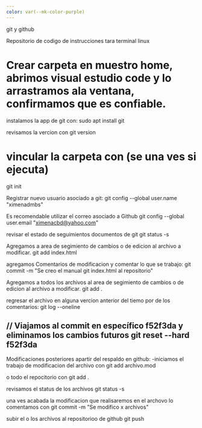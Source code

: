```yaml
---
color: var(--mk-color-purple)
---
```

git y github

Repositorio de codigo de instrucciones tara terminal linux

# Crear carpeta en muestro home, abrimos visual estudio code y lo arrastramos ala ventana, confirmamos que es confiable.

instalamos la app de git con:
sudo apt install git

revisamos la vercion con
git version

# vincular la carpeta con (se una ves si ejecuta)
git init

Registrar nuevo usuario asociado a git:
git config --global user.name "ximenadmbs"

Es recomendable utilizar el correo asociado a Github
git config --global user.email "ximenacbd@yahoo.com"

revisar el estado de seguimientos documentos de git
git status -s

Agregamos a area de segimiento de cambios o de edicion al archivo a modificar.
git add index.html

agregamos Comentarios de modificacion y comentar lo que se trabajo:
git commit -m "Se creo el manual git index.html al repositorio"

Agregamos a todos los archivos al area de segimiento de cambios o de edicion al archivo a modificar.
git add .

regresar el archivo en alguna vercion anterior del tiemo por de los comentarios:
git log --oneline

// Viajamos al commit en específico f52f3da y eliminamos los cambios futuros
git reset --hard f52f3da
----------------------------------------------

Modificaciones posteriores apartir del respaldo en github:
-iniciamos el trabajo de modificacion del archivo con
git add archivo.mod

o todo el repocitorio con 
git add .

revisamos el status de los archivos 
git status -s

una ves acabada la modificacion que realisaremos en el archovo lo comentamos con
git commit -m "Se modifico x archivos"

subir el o los archivos al repositorioo de github
git push
